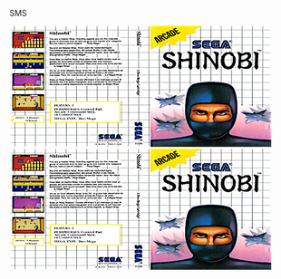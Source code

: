 SMS

![alt text](https://github.com/MameMess/MAME-MESS-for-Mac-OS-X/blob/master/sms/Shinobi%20(Euro,%20USA,%20Bra,%20v1).jpg?raw=true "Screenshot")
![alt text](https://github.com/MameMess/MAME-MESS-for-Mac-OS-X/blob/master/sms/Shinobi%20(Euro,%20USA,%20Bra,%20v1).jpg?raw=true "Screenshot")
